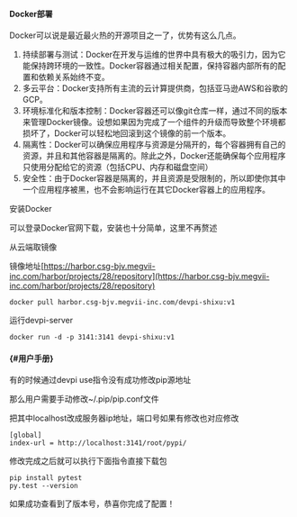 #### Docker部署

Docker可以说是最近最火热的开源项目之一了，优势有这么几点。

1. 持续部署与测试：Docker在开发与运维的世界中具有极大的吸引力，因为它能保持跨环境的一致性。Docker容器通过相关配置，保持容器内部所有的配置和依赖关系始终不变。
2. 多云平台：Docker支持所有主流的云计算提供商，包括亚马逊AWS和谷歌的GCP。
3. 环境标准化和版本控制：Docker容器还可以像git仓库一样，通过不同的版本来管理Docker镜像。设想如果因为完成了一个组件的升级而导致整个环境都损坏了，Docker可以轻松地回滚到这个镜像的前一个版本。
4. 隔离性：Docker可以确保应用程序与资源是分隔开的，每个容器拥有自己的资源，并且和其他容器是隔离的。除此之外，Docker还能确保每个应用程序只使用分配给它的资源（包括CPU、内存和磁盘空间）
5. 安全性：由于Docker容器是隔离的，并且资源是受限制的，所以即使你其中一个应用程序被黑，也不会影响运行在其它Docker容器上的应用程序。

安装Docker

可以登录Docker官网下载，安装也十分简单，这里不再赘述

从云端取镜像

镜像地址[https://harbor.csg-bjv.megvii-inc.com/harbor/projects/28/repository](https://harbor.csg-bjv.megvii-inc.com/harbor/projects/28/repository)

```
docker pull harbor.csg-bjv.megvii-inc.com/devpi-shixu:v1
```

运行devpi-server

```
docker run -d -p 3141:3141 devpi-shixu:v1
```

####  {#用户手册}

有的时候通过devpi use指令没有成功修改pip源地址

那么用户需要手动修改~/.pip/pip.conf文件

把其中localhost改成服务器ip地址，端口号如果有修改也对应修改

```
[global]
index-url = http://localhost:3141/root/pypi/
```

修改完成之后就可以执行下面指令直接下载包

```
pip install pytest
py.test --version
```

如果成功查看到了版本号，恭喜你完成了配置！


